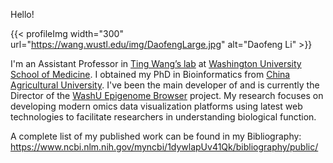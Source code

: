 Hello!

{{< profileImg width="300" url="https://wang.wustl.edu/img/DaofengLarge.jpg" alt="Daofeng Li" >}}

I'm an Assistant Professor in [Ting Wang’s lab](https://wang.wustl.edu/) at [Washington University School of Medicine](https://medicine.wustl.edu/). I obtained my PhD in Bioinformatics from [China Agricultural University](https://www.cau.edu.cn/). I've been the main developer of and is currently the Director of the [WashU Epigenome Browser](https://epigenomegateway.wustl.edu/) project. My research focuses on developing modern omics data visualization platforms using latest web technologies to facilitate researchers in understanding biological function.

A complete list of my published work can be found in my Bibliography:
<https://www.ncbi.nlm.nih.gov/myncbi/1dywlapUv41Qk/bibliography/public/>
